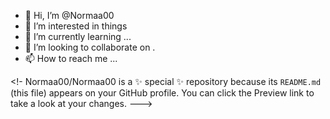 - 👋 Hi, I’m @Normaa00
- 👀 I’m interested in things
- 🌱 I’m currently learning ...
- 💞️ I’m looking to collaborate on .
- 📫 How to reach me ...

<!-
Normaa00/Normaa00 is a ✨ special ✨ repository because its `README.md` (this file) appears on your GitHub profile.
You can click the Preview link to take a look at your changes.
--->
